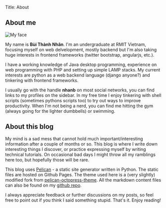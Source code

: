 Title: About

## About me

![My face](/static/images/nhan.jpg)

My name is **Bùi Thành Nhân**. I'm an undergraduate at RMIT Vietnam, focusing myself on web
delvelopment, mostly backend but I'm also taking huge interests in frontend frameworks (twitter
bootstrap, angularjs, etc.).

I have a working knowledge of Java desktop programming, experience on web programming with PHP and
setting up simple LAMP stacks. My current interests are python as a web backend language (django
anyone?) and tinkering with frontend frameworks.

I usually go with the handle **nhanb** on most social networks, you can find links to my profiles
on the sidebar. In my free time I enjoy tinkering with shell scripts (sometimes pythons scripts
too) to try out ways to improve productivity. When I'm not being a nerd, you can find me hitting
the gym (always going for the lighter dumbbells) or swimming.

## About this blog

My mind is a sad mess that cannot hold much important/interesting information after a couple of
months or so. This blog is where I write down interesting things I discover, or practice expressing
myself by writing technical tutorials. On occasional bad days I might throw all my ramblings here
too, but hopefully those will be rare.

This blog uses [Pelican](http://getpelican.com) - a static site generator written in Python. The
static files are hosted on Github Pages. The theme used here is a (very slightly) modified fork
from [pelican-octopress-theme](https://github.com/duilio/pelican-octopress-theme). All the
markdown content files can also be found on my [github repo](https://github.com/nhanb/blog).

I always appreciate feedback or further discussions on my posts, so feel free to point out if you
think I said something stupid. That's it. Enjoy reading!
